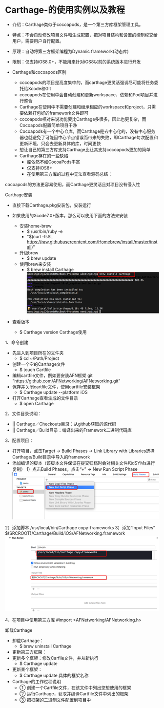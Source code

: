# Carthage-的使用实例以及教程
* 介绍：Carthage类似于cocoapods，是一个第三方库框架管理工具。
* 特点：不会自动修改项目文件和生成配置，把对项目结构和设置的控制权交给用户，需要用户自行配置。
* 原理：自动将第三方框架编程为Dynamic framework(动态库)
* 限制：仅支持iOS8.0+，不能用来针对iOS8以前的系统版本进行开发
* Carthage和cocoapods区别

    * cocoapods的项目是高度集中的，而carthage更灵活强调尽可能将任务委托给Xcode和Git
    * cocoapods在使用中会自动创建和更新workspace、依赖和Pod项目并进行整合
    * Carthage在使用中不需要创建和继承相应的workspace和project，只需要依赖打包好的framework文件即可
    * cocoapods相对来说功能要比Carthage多很多，因此也更复杂，而Cocoapods配置简单项目干净
    * Cocoapods有一个中心仓库，而Carthage是去中心化的，没有中心服务器也就避免了可能因中心节点错误而带来的失败，即Carthage每次配置和更新环境，只会去更新具体的库，时间更快
    * 想让自己的第三方库支持Carthage比让其支持cocoapods更加的简单
    * Carthage存在的一些缺陷
        * 库依然不如CocoaPods丰富
        * 仅支持iOS8+
        * 在使用第三方库的过程中无法查看源码总结：

cocoapods的方法更容易使用，而Carthage更灵活且对项目没有侵入性


Carthage安装

* 直接下载Carthage.pkg安装包，安装运行
* 如果使用的Xcode7.0+版本，那么可以使用下面的方法来安装
     *  安装home-brew
        * $ /usr/bin/ruby -e
        * "$(curl -fsSL https://raw.githubusercontent.com/Homebrew/install/master/install)"
     * 升级brew
        * $ brew update
     * 使用brew来安装
        * $ brew install Carthage
![image](https://github.com/cq1402272764/Carthage/blob/master/Res/0.png)

* 查看版本
    * $ Carthage version
Carthage使用

1、命令创建
* 先进入到项目所在的文件夹
    * $ cd ~/Path/Project
* 创建一个空的Carthage文件
     * $ touch Cartfile
* 编辑cartfile文件，例如要安装AFN框架
git "https://github.com/AFNetworking/AFNetworking.git"
* 保存并关闭cartfile文件，使用cartfile安装框架
     * $ Carthage update --platform iOS
* 打开Carthage查看生成的文件目录
     * $ open Carthage

2、文件目录说明：
* || Carthage／Checkouts目录：从github获取的源代码
* || Carthage／Build目录：编译出来的Framework二进制代码库

3、配置项目：
* 打开项目，点击Target -> Build Phases -> Link Library with Libraries选择Carthage/Build目录中导入的framework
* 添加编译的脚本（该脚本文件保证在提交归档时会对相关文件和dSYMs进行复制）
1）点击Build Phases，点击“+” -> New Run Script Phase
![image](https://github.com/cq1402272764/Carthage/blob/master/Res/1.png)


2）添加脚本
/usr/local/bin/Carthage copy-frameworks
3）添加“Input Files”      $(SRCROOT)/Carthage/Build/iOS/AFNetworking.framework
![image](https://github.com/cq1402272764/Carthage/blob/master/Res/2.png)



4、在项目中使用第三方库
#import <AFNetworking/AFNetworking.h>

卸载Carthage
* 卸载Carthage：
     * $ brew uninstall Carthage
* 更新第三方框架：
* 更新多个框架：修改Carfile文件，并从新执行
     * $ Carthage update
* 更新某个框架：
     * $ Carthage update 具体的框架名称
* Carthage的工作过程说明
    * ① 创建一个Cartfile文件，在该文件中列出您想使用的框架
    * ② 运行Carthage，获取并编译Cartfile文件中列出的框架
    * ③ 把框架的二进制文件配置到项目中

